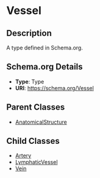 # Vessel

## Description
A type defined in Schema.org.

## Schema.org Details
- **Type**: Type
- **URI**: https://schema.org/Vessel

## Parent Classes
- [AnatomicalStructure](../AnatomicalStructure.md)

## Child Classes
- [Artery](Artery/Artery.md)
- [LymphaticVessel](LymphaticVessel/LymphaticVessel.md)
- [Vein](Vein/Vein.md)

